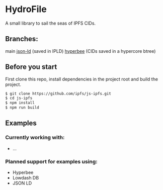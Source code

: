 # HydroFile
A small library to sail the seas of IPFS CIDs.

## Branches:

main
[json-ld](https://github.com/DougAnderson444/HydroFile/tree/ckartik/jsonld-experiment) (saved in IPLD)
[hyperbee](https://github.com/DougAnderson444/HydroFile/tree/ckartik/ipfs-hyperbee-mvp) (CIDs saved in a hypercore btree)

## Before you start
First clone this repo, install dependencies in the project root and build the project.

```bash
$ git clone https://github.com/ipfs/js-ipfs.git
$ cd js-ipfs
$ npm install
$ npm run build
```

## Examples

### Currently working with:
- ...

### Planned support for examples using:
- Hyperbee
- Lowdash DB
- JSON LD
